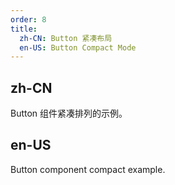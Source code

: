 ```yaml
---
order: 8
title:
  zh-CN: Button 紧凑布局
  en-US: Button Compact Mode
---
```


## zh-CN

Button 组件紧凑排列的示例。

## en-US

Button component compact example.
